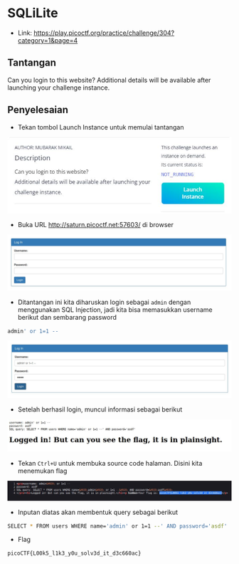 # SQLiLite
- Link: https://play.picoctf.org/practice/challenge/304?category=1&page=4

## Tantangan
Can you login to this website?
Additional details will be available after launching your challenge instance.

## Penyelesaian
- Tekan tombol Launch Instance untuk memulai tantangan

![alt text](https://github.com/rahardian-dwi-saputra/picoCTF-writeup/blob/main/Web%20Exploitations/SQLiLite/assets/sqlilite%201.JPG)

- Buka URL http://saturn.picoctf.net:57603/ di browser

![alt text](https://github.com/rahardian-dwi-saputra/picoCTF-writeup/blob/main/Web%20Exploitations/SQLiLite/assets/sqlilite%202.JPG)

- Ditantangan ini kita diharuskan login sebagai `admin` dengan menggunakan SQL Injection, jadi kita bisa memasukkan username berikut dan sembarang password
```sh
admin' or 1=1 --
```

![alt text](https://github.com/rahardian-dwi-saputra/picoCTF-writeup/blob/main/Web%20Exploitations/SQLiLite/assets/sqlilite%203.JPG)

- Setelah berhasil login, muncul informasi sebagai berikut

![alt text](https://github.com/rahardian-dwi-saputra/picoCTF-writeup/blob/main/Web%20Exploitations/SQLiLite/assets/sqlilite%204.JPG)

- Tekan `Ctrl+U` untuk membuka source code halaman. Disini kita menemukan flag

![alt text](https://github.com/rahardian-dwi-saputra/picoCTF-writeup/blob/main/Web%20Exploitations/SQLiLite/assets/sqlilite%205.JPG)

- Inputan diatas akan membentuk query sebagai berikut
```sh
SELECT * FROM users WHERE name='admin' or 1=1 --' AND password='asdf'
```
- Flag
```sh
picoCTF{L00k5_l1k3_y0u_solv3d_it_d3c660ac}
```